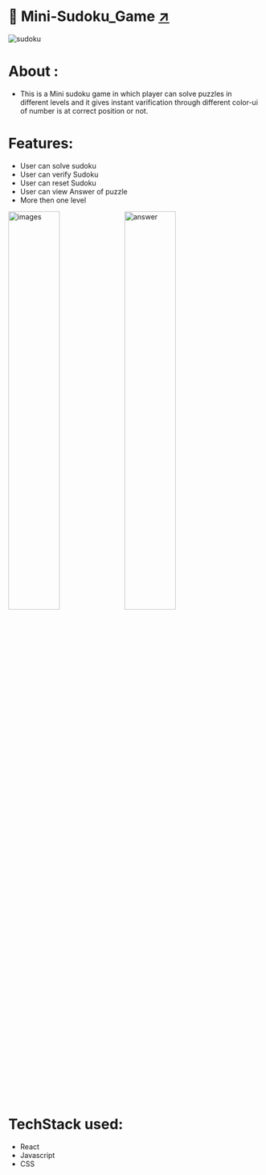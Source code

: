 # 🧩 Mini-Sudoku_Game <a href = "https://sudoku-psi.vercel.app/">↗️</a>
<Img src="https://user-images.githubusercontent.com/105914437/194713169-6eba0cde-631f-4b36-9ec8-2c0d8ace19cf.png"
alt="sudoku"/>

# About : 
- This is a Mini sudoku game in which player can solve puzzles in different levels
  and it gives instant varification through different color-ui of number is at correct
  position or not.




# Features:

- User can solve sudoku 
- User can verify Sudoku
- User can reset Sudoku
- User can view Answer of puzzle
- More then one level

<div>

<Img src="https://user-images.githubusercontent.com/105914437/194713498-a575d041-ea5f-484e-9244-46afc5144539.png" alt ="images" width="45%"/>
<Img src = "https://user-images.githubusercontent.com/105914437/194713550-6ba4e1b7-f22e-4aff-bf65-1e3757fbf7a4.png" alt = "answer" width="45%"/>
</div>


# TechStack used:
- React
- Javascript
- CSS


